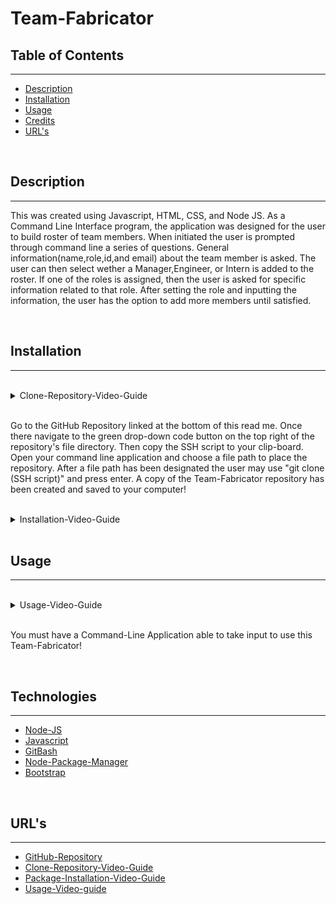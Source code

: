 # Team-Fabricator

## Table of Contents
<hr>

* [Description](##Description)
* [Installation](##Installation)
* [Usage](##Usage)
* [Credits](##Credits)
* [URL's](##URL's)

<br>

## Description
<hr>

<p>This was created using Javascript, HTML, CSS, and Node JS. As a Command Line Interface program, the application was designed for the user to build roster of team members. When initiated the user is prompted through command line a series of questions. General information(name,role,id,and email) about the team member is asked. The user can then select wether a Manager,Engineer, or Intern is added to the roster. If one of the roles is assigned, then the user is asked for specific information related to that role. After setting the role and inputting the information, the user has the option to add more members until satisfied.  </p>

<br>

## Installation
<hr>

<br>

<details>

<summary>Clone-Repository-Video-Guide</summary>


</details>

<br>

<p>Go to the GitHub Repository linked at the bottom of this read me. Once there navigate to the green drop-down code button on the top right of the repository's file directory. Then copy the SSH script to your clip-board. Open your command line application and choose a file path to place the repository. After a file path has been designated the user may use "git clone (SSH script)" and press enter. A copy of the Team-Fabricator repository has been created and saved to your computer!</p>


<br>

<details>

<summary>Installation-Video-Guide</summary>


</details>

<br>

<p></p>


## Usage
<hr>

<br>

<details>

<summary>Usage-Video-Guide</summary>


</details>

<br>

<p>You must have a Command-Line Application able to take input to use this Team-Fabricator!</p>

<br>

## Technologies

<hr>

* [Node-JS](https://nodejs.org/en/)
* [Javascript](https://www.javascript.com/)
* [GitBash](https://git-scm.com/downloads)
* [Node-Package-Manager](https://www.npmjs.com/)
* [Bootstrap](https://getbootstrap.com/docs/4.5/getting-started/introduction/)

<br>



## URL's
<hr>

* [GitHub-Repository](https://github.com/dmitriso/Team-Fabricator)
* [Clone-Repository-Video-Guide]()
* [Package-Installation-Video-Guide]()
* [Usage-Video-guide]()